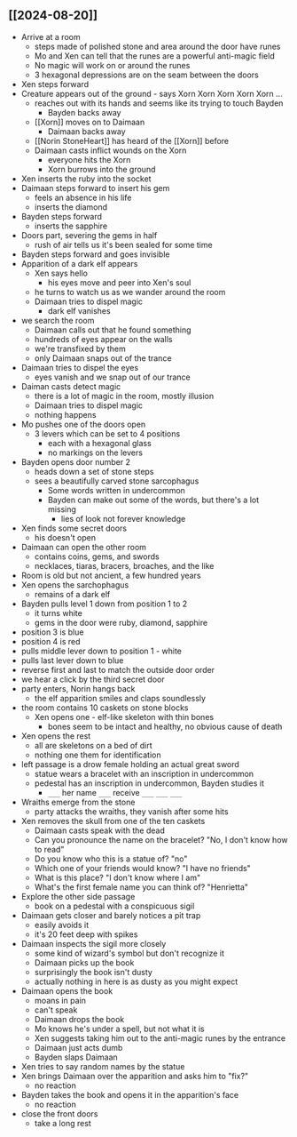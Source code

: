 ## [[2024-08-20]]
- Arrive at a room
	- steps made of polished stone and area around the door have runes
	- Mo and Xen can tell that the runes are a powerful anti-magic field
	- No magic will work on or around the runes
	- 3 hexagonal depressions are on the seam between the doors
- Xen steps forward
- Creature appears out of the ground
		- says Xorn Xorn Xorn Xorn Xorn ...
	- reaches out with its hands and seems like its trying to touch Bayden
		- Bayden backs away
	- [[Xorn]] moves on to Daimaan
		- Daimaan backs away
	- [[Norin StoneHeart]] has heard of the [[Xorn]] before
	- Daimaan casts inflict wounds on the Xorn
		- everyone hits the Xorn
		- Xorn burrows into the ground
- Xen inserts the ruby into the socket
- Daimaan steps forward to insert his gem
	- feels an absence in his life
	- inserts the diamond
- Bayden steps forward
	- inserts the sapphire
- Doors part, severing the gems in half
	- rush of air tells us it's been sealed for some time
- Bayden steps forward and goes invisible
- Apparition of a dark elf appears
	- Xen says hello
		- his eyes move and peer into Xen's soul
	- he turns to watch us as we wander around the room
	- Daimaan tries to dispel magic
		- dark elf vanishes
- we search the room
	- Daimaan calls out that he found something
	- hundreds of eyes appear on the walls
	- we're transfixed by them
	- only Daimaan snaps out of the trance
- Daimaan tries to dispel the eyes
	- eyes vanish and we snap out of our trance
- Daiman casts detect magic
	- there is a lot of magic in the room, mostly illusion
	- Daimaan tries to dispel magic
	- nothing happens
- Mo pushes one of the doors open
	- 3 levers which can be set to 4 positions
		- each with a hexagonal glass
		- no markings on the levers
- Bayden opens door number 2
	- heads down a set of stone steps
	- sees a beautifully carved stone sarcophagus
		- Some words written in undercommon
		- Bayden can make out some of the words, but there's a lot missing
			- lies of look not forever knowledge
- Xen finds some secret doors
	- his doesn't open
- Daimaan can open the other room
	- contains coins, gems, and swords
	- necklaces, tiaras, bracers, broaches, and the like
- Room is old but not ancient, a few hundred years
- Xen opens the sarchophagus
	- remains of a dark elf
- Bayden pulls level 1 down from position 1 to 2
	- it turns white
	- gems in the door were ruby, diamond, sapphire
- position 3 is blue
- position 4 is red
- pulls middle lever down to position 1 - white
- pulls last lever down to blue
- reverse first and last to match the outside door order
- we hear a click by the third secret door
- party enters, Norin hangs back
	- the elf apparition smiles and claps soundlessly
- the room contains 10 caskets on stone blocks
	- Xen opens one - elf-like skeleton with thin bones
		- bones seem to be intact and healthy, no obvious cause of death
- Xen opens the rest
	- all are skeletons on a bed of dirt
	- nothing one them for identification
- left passage is a drow female holding an actual great sword
	- statue wears a bracelet with an inscription in undercommon
	- pedestal has an inscription in undercommon, Bayden studies it
		- `___` her name `___` receive `___` `___` `___`
- Wraiths emerge from the stone
	- party attacks the wraiths, they vanish after some hits
- Xen removes the skull from one of the ten caskets
	- Daimaan casts speak with the dead
	- Can you pronounce the name on the bracelet? "No, I don't know how to read"
	- Do you know who this is a statue of? "no"
	- Which one of your friends would know? "I have no friends"
	- What is this place? "I don't know where I am"
	- What's the first female name you can think of? "Henrietta"
- Explore the other side passage
	-  book on a pedestal with a conspicuous sigil
- Daimaan gets closer and barely notices a pit trap
	- easily avoids it
	- it's 20 feet deep with spikes
- Daimaan inspects the sigil more closely
	- some kind of wizard's symbol but don't recognize it
	- Daimaan picks up the book
	- surprisingly the book isn't dusty
	- actually nothing in here is as dusty as you might expect
- Daimaan opens the book
	- moans in pain
	- can't speak
	- Daimaan drops the book
	- Mo knows he's under a spell, but not what it is
	- Xen suggests taking him out to the anti-magic runes by the entrance
	- Daimaan just acts dumb
	- Bayden slaps Daimaan
- Xen tries to say random names by the statue
- Xen brings Daimaan over the apparition and asks him to "fix?"
	- no reaction
- Bayden takes the book and opens it in the apparition's face
	- no reaction
- close the front doors
	- take a long rest


